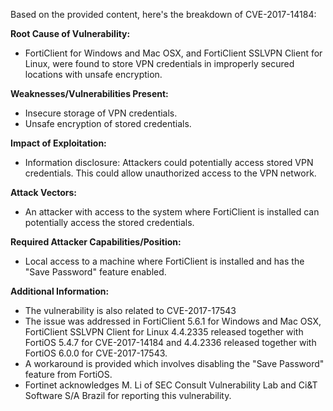 Based on the provided content, here's the breakdown of CVE-2017-14184:

**Root Cause of Vulnerability:**
- FortiClient for Windows and Mac OSX, and FortiClient SSLVPN Client for Linux, were found to store VPN credentials in improperly secured locations with unsafe encryption.

**Weaknesses/Vulnerabilities Present:**
- Insecure storage of VPN credentials.
- Unsafe encryption of stored credentials.

**Impact of Exploitation:**
- Information disclosure: Attackers could potentially access stored VPN credentials. This could allow unauthorized access to the VPN network.

**Attack Vectors:**
- An attacker with access to the system where FortiClient is installed can potentially access the stored credentials.

**Required Attacker Capabilities/Position:**
- Local access to a machine where FortiClient is installed and has the "Save Password" feature enabled.

**Additional Information:**
- The vulnerability is also related to CVE-2017-17543
- The issue was addressed in FortiClient 5.6.1 for Windows and Mac OSX, FortiClient SSLVPN Client for Linux 4.4.2335 released together with FortiOS 5.4.7 for CVE-2017-14184 and 4.4.2336 released together with FortiOS 6.0.0 for CVE-2017-17543.
- A workaround is provided which involves disabling the "Save Password" feature from FortiOS.
- Fortinet acknowledges M. Li of SEC Consult Vulnerability Lab and Ci&T Software S/A Brazil for reporting this vulnerability.